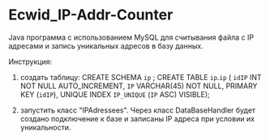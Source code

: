 # Ecwid_IP-Addr-Counter
Java программа с использованием MySQL для считывания файла с IP адресами и запись уникальных адресов в базу данных.

Инструкция:
1) создать таблицу:
    CREATE SCHEMA `ip` ;
    CREATE TABLE `ip`.`ip` (
    `idIP` INT NOT NULL AUTO_INCREMENT,
    `IP` VARCHAR(45) NOT NULL,
    PRIMARY KEY (`idIP`),
    UNIQUE INDEX `IP_UNIQUE` (`IP` ASC) VISIBLE);
    
2) запустить класс "IPAdressees". 
Через класс DataBaseHandler будет создано подключение к базе и записаны IP адреса при условии их уникальности.
